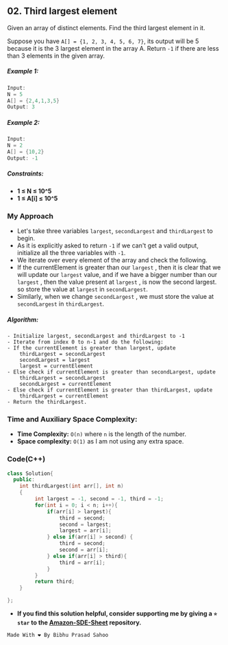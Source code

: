 ## 02. Third largest element

Given an array of distinct elements. Find the third largest element in it.

Suppose you have `A[] = {1, 2, 3, 4, 5, 6, 7}`, its output will be 5 because it is the 3 largest element in the array A. Return `-1` if there are less than 3 elements in the given array.

##### Example 1:
``` cpp
Input:
N = 5
A[] = {2,4,1,3,5}
Output: 3
```

##### Example 2:
``` cpp
Input:
N = 2
A[] = {10,2}
Output: -1
```

##### Constraints: 
- **1 ≤ N ≤ 10^5**
- **1 ≤ A[i] ≤ 10^5** 

### My Approach

- Let's take three variables `largest`, `secondLargest` and `thirdLargest` to begin. 
- As it is explicitly asked to return `-1` if we can't get a valid output, initialize all the three variables with `-1`. 
- We iterate over every element of the array and check the following.
- If the currentElement is greater than our `largest` , then it is clear that we will update our `largest` value, and if we have a bigger number than our `largest` , then the value present at `largest` , is now the second largest. so store the value at `largest` in `secondLargest`. 
- Similarly, when we change `secondLargest` , we must store the value at `secondLargest` in `thirdLargest`. 

##### Algorithm:

    - Initialize largest, secondLargest and thirdLargest to -1
    - Iterate from index 0 to n-1 and do the following:
    - If the currentElement is greater than largest, update
        thirdLargest = secondLargest
        secondLargest = largest
        largest = currentElement
    - Else check if currentElement is greater than secondLargest, update
        thirdLargest = secondLargest
        secondLargest = currentElement
    - Else check if currentElement is greater than thirdLargest, update
        thirdLargest = currentElement
    - Return the thirdLargest.

### Time and Auxiliary Space Complexity:

- **Time Complexity:** `O(n)` where `n` is the length of the number.
- **Space complexity:** `O(1)` as I am not using any extra space.

### Code(C++)

```cpp
class Solution{
  public:
    int thirdLargest(int arr[], int n)
    {
         int largest = -1, second = -1, third = -1;
         for(int i = 0; i < n; i++){
             if(arr[i] > largest){
                 third = second;
                 second = largest;
                 largest = arr[i];
             } else if(arr[i] > second) {
                 third = second;
                 second = arr[i];
             } else if(arr[i] > third){
                 third = arr[i];
             }
         }
         return third;
    }

};
```

- **If you find this solution helpful, consider supporting me by giving a `⭐ star` to the [Amazon-SDE-Sheet](https://github.com/Bibhuprasad740/Amazon-SDE-Sheet) repository.**

 ```cpp
 Made With ❤️ By Bibhu Prasad Sahoo
 ``` 
